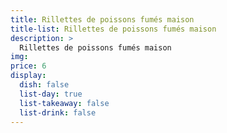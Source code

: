```yaml
---
title: Rillettes de poissons fumés maison
title-list: Rillettes de poissons fumés maison
description: >
  Rillettes de poissons fumés maison
img: 
price: 6
display:
  dish: false
  list-day: true
  list-takeaway: false
  list-drink: false
---
```

